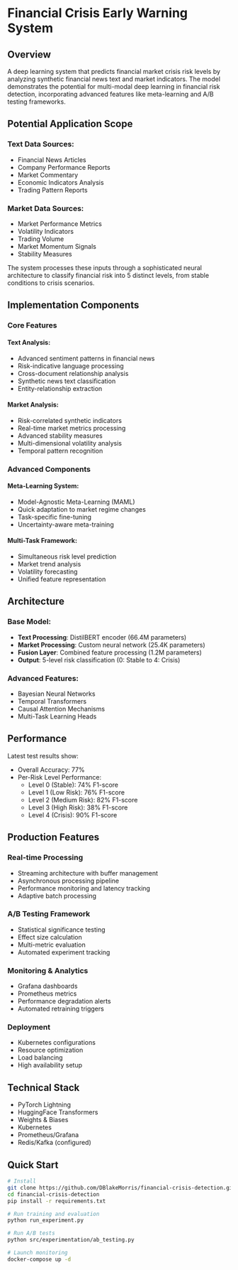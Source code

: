 # Financial Crisis Early Warning System

## Overview
A deep learning system that predicts financial market crisis risk levels by analyzing synthetic financial news text and market indicators. The model demonstrates the potential for multi-modal deep learning in financial risk detection, incorporating advanced features like meta-learning and A/B testing frameworks.

## Potential Application Scope
### Text Data Sources:
- Financial News Articles
- Company Performance Reports
- Market Commentary
- Economic Indicators Analysis
- Trading Pattern Reports

### Market Data Sources:
- Market Performance Metrics
- Volatility Indicators
- Trading Volume
- Market Momentum Signals
- Stability Measures

The system processes these inputs through a sophisticated neural architecture to classify financial risk into 5 distinct levels, from stable conditions to crisis scenarios.

## Implementation Components

### Core Features
#### Text Analysis:
- Advanced sentiment patterns in financial news
- Risk-indicative language processing
- Cross-document relationship analysis
- Synthetic news text classification
- Entity-relationship extraction

#### Market Analysis:
- Risk-correlated synthetic indicators
- Real-time market metrics processing
- Advanced stability measures
- Multi-dimensional volatility analysis
- Temporal pattern recognition

### Advanced Components
#### Meta-Learning System:
- Model-Agnostic Meta-Learning (MAML)
- Quick adaptation to market regime changes
- Task-specific fine-tuning
- Uncertainty-aware meta-training

#### Multi-Task Framework:
- Simultaneous risk level prediction
- Market trend analysis
- Volatility forecasting
- Unified feature representation

## Architecture
### Base Model:
- **Text Processing**: DistilBERT encoder (66.4M parameters)
- **Market Processing**: Custom neural network (25.4K parameters)
- **Fusion Layer**: Combined feature processing (1.2M parameters)
- **Output**: 5-level risk classification (0: Stable to 4: Crisis)

### Advanced Features:
- Bayesian Neural Networks
- Temporal Transformers
- Causal Attention Mechanisms
- Multi-Task Learning Heads

## Performance
Latest test results show:
- Overall Accuracy: 77%
- Per-Risk Level Performance:
  * Level 0 (Stable): 74% F1-score
  * Level 1 (Low Risk): 76% F1-score
  * Level 2 (Medium Risk): 82% F1-score
  * Level 3 (High Risk): 38% F1-score
  * Level 4 (Crisis): 90% F1-score

## Production Features

### Real-time Processing
- Streaming architecture with buffer management
- Asynchronous processing pipeline
- Performance monitoring and latency tracking
- Adaptive batch processing

### A/B Testing Framework
- Statistical significance testing
- Effect size calculation
- Multi-metric evaluation
- Automated experiment tracking

### Monitoring & Analytics
- Grafana dashboards
- Prometheus metrics
- Performance degradation alerts
- Automated retraining triggers

### Deployment
- Kubernetes configurations
- Resource optimization
- Load balancing
- High availability setup

## Technical Stack
- PyTorch Lightning
- HuggingFace Transformers
- Weights & Biases
- Kubernetes
- Prometheus/Grafana
- Redis/Kafka (configured)

## Quick Start
```bash
# Install
git clone https://github.com/DBlakeMorris/financial-crisis-detection.git
cd financial-crisis-detection
pip install -r requirements.txt

# Run training and evaluation
python run_experiment.py

# Run A/B tests
python src/experimentation/ab_testing.py

# Launch monitoring
docker-compose up -d
